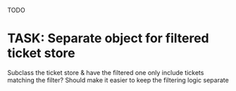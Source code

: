 TODO

# TASK: Separate object for filtered ticket store

Subclass the ticket store & have the filtered one only include tickets matching the filter? Should make it easier to keep the filtering logic separate
